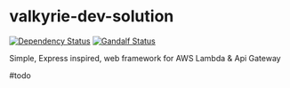 # valkyrie-dev-solution
[![Dependency Status][dependencies-image]][dependencies-url] [![Gandalf Status][gandalf-image]][gandalf-url]

[dependencies-url]: href="https://david-dm.org/giowe/valkyrie-dev-solution
[dependencies-image]: https://david-dm.org/giowe/valkyrie-dev-solution.svg
[gandalf-url]: https://www.youtube.com/watch?v=Sagg08DrO5U
[gandalf-image]: http://img.shields.io/badge/gandalf-approved-61C6FF.svg
Simple, Express inspired, web framework for AWS Lambda & Api Gateway

#todo
